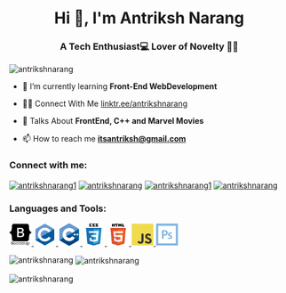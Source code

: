 <h1 align="center">Hi 👋, I'm Antriksh Narang</h1>
<h3 align="center">A Tech Enthusiast💻 Lover of Novelty 🤸🏻</h3>

<p align="left"> <img src="https://komarev.com/ghpvc/?username=antrikshnarang&label=Profile%20Visits&color=f4b924&style=flat" alt="antrikshnarang" /> </p>

- 🌱 I’m currently learning **Front-End WebDevelopment**

- 👨‍💻 Connect With Me [linktr.ee/antrikshnarang](linktr.ee/antrikshnarang)

- 💬 Talks About **FrontEnd, C++ and Marvel Movies**

- 📫 How to reach me **itsantriksh@gmail.com**

<h3 align="left">Connect with me:</h3>
<p align="left">
<a href="https://twitter.com/antrikshnarang1" target="blank"><img align="center" src="https://raw.githubusercontent.com/rahuldkjain/github-profile-readme-generator/master/src/images/icons/Social/twitter.svg" alt="antrikshnarang1" height="30" width="40" /></a>
<a href="https://linkedin.com/in/antrikshnarang" target="blank"><img align="center" src="https://raw.githubusercontent.com/rahuldkjain/github-profile-readme-generator/master/src/images/icons/Social/linked-in-alt.svg" alt="antrikshnarang" height="30" width="40" /></a>
<a href="https://fb.com/antrikshnarang1" target="blank"><img align="center" src="https://raw.githubusercontent.com/rahuldkjain/github-profile-readme-generator/master/src/images/icons/Social/facebook.svg" alt="antrikshnarang1" height="30" width="40" /></a>
<a href="https://instagram.com/antrikshnarang" target="blank"><img align="center" src="https://raw.githubusercontent.com/rahuldkjain/github-profile-readme-generator/master/src/images/icons/Social/instagram.svg" alt="antrikshnarang" height="30" width="40" /></a>
</p>

<h3 align="left">Languages and Tools:</h3>
<p align="left"> <a href="https://getbootstrap.com" target="_blank" rel="noreferrer"> <img src="https://raw.githubusercontent.com/devicons/devicon/master/icons/bootstrap/bootstrap-plain-wordmark.svg" alt="bootstrap" width="40" height="40"/> </a> <a href="https://www.cprogramming.com/" target="_blank" rel="noreferrer"> <img src="https://raw.githubusercontent.com/devicons/devicon/master/icons/c/c-original.svg" alt="c" width="40" height="40"/> </a> <a href="https://www.w3schools.com/cpp/" target="_blank" rel="noreferrer"> <img src="https://raw.githubusercontent.com/devicons/devicon/master/icons/cplusplus/cplusplus-original.svg" alt="cplusplus" width="40" height="40"/> </a> <a href="https://www.w3schools.com/css/" target="_blank" rel="noreferrer"> <img src="https://raw.githubusercontent.com/devicons/devicon/master/icons/css3/css3-original-wordmark.svg" alt="css3" width="40" height="40"/> </a> <a href="https://www.w3.org/html/" target="_blank" rel="noreferrer"> <img src="https://raw.githubusercontent.com/devicons/devicon/master/icons/html5/html5-original-wordmark.svg" alt="html5" width="40" height="40"/> </a> <a href="https://developer.mozilla.org/en-US/docs/Web/JavaScript" target="_blank" rel="noreferrer"> <img src="https://raw.githubusercontent.com/devicons/devicon/master/icons/javascript/javascript-original.svg" alt="javascript" width="40" height="40"/> </a> <a href="https://www.photoshop.com/en" target="_blank" rel="noreferrer"> <img src="https://raw.githubusercontent.com/devicons/devicon/master/icons/photoshop/photoshop-line.svg" alt="photoshop" width="40" height="40"/> </a> </p>

<p><img align="left" src="https://github-readme-stats.vercel.app/api/top-langs?username=antrikshnarang&show_icons=true&theme=synthwave&locale=en&layout=compact" alt="antrikshnarang" /></p>

<p>&nbsp;<img align="center" src="https://github-readme-stats.vercel.app/api?username=antrikshnarang&show_icons=true&theme=synthwave&locale=en" alt="antrikshnarang" /></p>

<p><img align="center" src="https://github-readme-streak-stats.herokuapp.com/?user=antrikshnarang&" alt="antrikshnarang" /></p>

